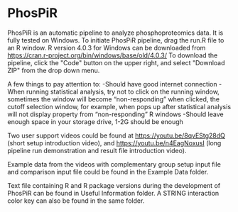 # PhosPiR
PhosPiR is an automatic pipeline to analyze phosphoproteomics data. It is fully tested on Windows.
To initiate PhosPiR pipeline, drag the run.R file to an R window.
R version 4.0.3 for Windows can be downloaded from https://cran.r-project.org/bin/windows/base/old/4.0.3/
To download the pipeline, click the "Code" button on the upper right, and select "Download ZIP" from the drop down menu.

A few things to pay attention to:
-Should have good internet connection
-When running statistical analysis, try not to click on the running window, sometimes the window will become “non-responding” when clicked, the cutoff selection window, for example, when pops up after statistical analysis will not display property from “non-responding” R windows
-Should leave enough space in your storage drive, 1-2G should be enough

Two user support videos could be found at https://youtu.be/8qvEStg28dQ (short setup introduction video), and https://youtu.be/n4EagNoxusI (long pipeline run demonstration and result file introduction video).

Example data from the videos with complementary group setup input file and comparison input file could be found in the Example Data folder.

Text file containing R and R package versions during the development of PhosPiR can be found in Useful Information folder.
A STRING interaction color key can also be found in the same folder.

